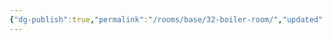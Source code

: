 ```yaml
---
{"dg-publish":true,"permalink":"/rooms/base/32-boiler-room/","updated":"2025-04-12T16:07:04.993+01:00"}
---
```


